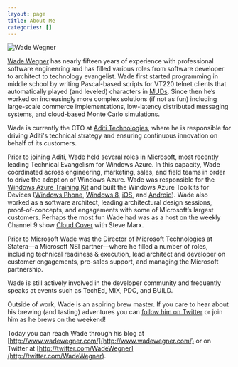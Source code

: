 ```yaml
--- 
layout: page
title: About Me
categories: []
---
```

![Wade Wegner](http://images.wadewegner.com/wordpress/2011/12/CloudCoverLive.png "Wade Wegner")

[Wade Wegner](http://www.wadewegner.com/) has nearly fifteen years of experience with professional software engineering and has filled various roles from software developer to architect to technology evangelist. Wade first started programming in middle school by writing Pascal-based scripts for VT220 telnet clients that automatically played (and leveled) characters in [MUDs](http://en.wikipedia.org/wiki/MUD). Since then he’s worked on increasingly more complex solutions (if not as fun) including large-scale commerce implementations, low-latency distributed messaging systems, and cloud-based Monte Carlo simulations.

Wade is currently the CTO at [Aditi Technologies](http://www.aditi.com/), where he is responsible for driving Aditi's technical strategy and ensuring continuous innovation on behalf of its customers.

Prior to joining Aditi, Wade held several roles in Microsoft, most recently leading Technical Evangelism for Windows Azure. In this capacity, Wade coordinated across engineering, marketing, sales, and field teams in order to drive the adoption of Windows Azure. Wade was responsible for the [Windows Azure Training Kit](http://www.microsoft.com/download/en/details.aspx?id=8396) and built the Windows Azure Toolkits for Devices ([Windows Phone](http://watwp.codeplex.com/), [Windows 8](http://watwindows8.codeplex.com/), [iOS](https://github.com/WindowsAzure-Toolkits/wa-toolkit-ios), and [Android](https://github.com/WindowsAzure-Toolkits/wa-toolkit-android)). Wade also worked as a software architect, leading architectural design sessions, proof-of-concepts, and engagements with some of Microsoft’s largest customers. Perhaps the most fun Wade had was as a host on the weekly Channel 9 show [Cloud Cover](http://channel9.msdn.com/shows/cloud+cover) with Steve Marx.

Prior to Microsoft Wade was the Director of Microsoft Technologies at Statera—a Microsoft NSI partner—where he filled a number of roles, including technical readiness &amp; execution, lead architect and developer on customer engagements, pre-sales support, and managing the Microsoft partnership.

Wade is still actively involved in the developer community and frequently speaks at events such as TechEd, MIX, PDC, and BUILD.

Outside of work, Wade is an aspiring brew master. If you care to hear about his brewing (and tasting) adventures you can [follow him on Twitter](http://twitter.com/wadewegner) or join him as he brews on the weekend!

Today you can reach Wade through his blog at [http://www.wadewegner.com/](http://www.wadewegner.com/) or on Twitter at [http://twitter.com/WadeWegner](http://twitter.com/WadeWegner).
